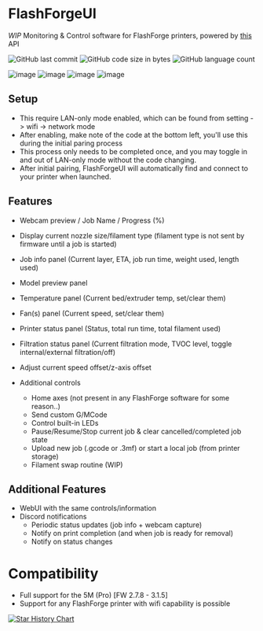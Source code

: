 # FlashForgeUI
*WIP* Monitoring &amp; Control software for FlashForge printers, powered by [this](https://github.com/GhostTypes/ff-5mp-api) API

![GitHub last commit](https://img.shields.io/github/last-commit/Parallel-7/FlashForgeUI)
![GitHub code size in bytes](https://img.shields.io/github/languages/code-size/Parallel-7/FlashForgeUI)
![GitHub language count](https://img.shields.io/github/languages/count/Parallel-7/FlashForgeUI)

![image](https://github.com/user-attachments/assets/6c7298f7-7e8f-45d0-b92b-210a944407ca)
![image](https://github.com/user-attachments/assets/ab6d4007-a5ee-4344-a403-3a22f3fb3c21)
![image](https://github.com/user-attachments/assets/97f5e9b0-004c-41ff-99d9-86570c5572e4)
![image](https://github.com/user-attachments/assets/4970d19d-c640-46fe-b3b6-c673b811ed6a)

## Setup
- This require LAN-only mode enabled, which can be found from setting -> wifi -> network mode
- After enabling, make note of the code at the bottom left, you'll use this during the initial paring process
- This process only needs to be completed once, and you may toggle in and out of LAN-only mode without the code changing.
- After initial pairing, FlashForgeUI will automatically find and connect to your printer when launched.

## Features
-  Webcam preview / Job Name / Progress (%)
-  Display current nozzle size/filament type (filament type is not sent by firmware until a job is started)
-  Job info panel (Current layer, ETA, job run time, weight used, length used)
-  Model preview panel
-  Temperature panel (Current bed/extruder temp, set/clear them)
-  Fan(s) panel (Current speed, set/clear them)
-  Printer status panel (Status, total run time, total filament used)
-  Filtration status panel (Current filtration mode, TVOC level, toggle internal/external filtration/off)
-  Adjust current speed offset/z-axis offset

- Additional controls
   - Home axes (not present in any FlashForge software for some reason..)
   - Send custom G/MCode 
   - Control built-in LEDs
   - Pause/Resume/Stop current job & clear cancelled/completed job state
   - Upload new job (.gcode or .3mf) or start a local job (from printer storage)
   - Filament swap routine (WIP)

## Additional Features
-  WebUI with the same controls/information
-  Discord notifications
    - Periodic status updates (job info + webcam capture)
    - Notify on print completion (and when job is ready for removal)
    - Notify on status changes
   
# Compatibility
- Full support for the 5M (Pro) [FW 2.7.8 - 3.1.5]
- Support for any FlashForge printer with wifi capability is possible


<a href="https://star-history.com/#Parallel-7/FlashForgeUI&Date">
 <picture>
   <source media="(prefers-color-scheme: dark)" srcset="https://api.star-history.com/svg?repos=Parallel-7/FlashForgeUI&type=Date&theme=dark" />
   <source media="(prefers-color-scheme: light)" srcset="https://api.star-history.com/svg?repos=Parallel-7/FlashForgeUI&type=Date" />
   <img alt="Star History Chart" src="https://api.star-history.com/svg?repos=Parallel-7/FlashForgeUI&type=Date" />
 </picture>
</a>
